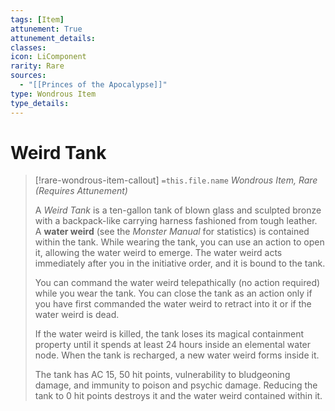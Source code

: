 ```yaml
---
tags: [Item]
attunement: True
attunement_details: 
classes: 
icon: LiComponent
rarity: Rare
sources:
  - "[[Princes of the Apocalypse]]"
type: Wondrous Item
type_details: 
---
```

# Weird Tank
>[!rare-wondrous-item-callout] `=this.file.name`
>*Wondrous Item, Rare (Requires Attunement)*
>
>A *Weird Tank* is a ten-gallon tank of blown glass and sculpted bronze with a backpack-like carrying harness fashioned from tough leather. A **water weird** (see the *Monster Manual* for statistics) is contained within the tank. While wearing the tank, you can use an action to open it, allowing the water weird to emerge. The water weird acts immediately after you in the initiative order, and it is bound to the tank.
>
>You can command the water weird telepathically (no action required) while you wear the tank. You can close the tank as an action only if you have first commanded the water weird to retract into it or if the water weird is dead.
>
>If the water weird is killed, the tank loses its magical containment property until it spends at least 24 hours inside an elemental water node. When the tank is recharged, a new water weird forms inside it.
>
>The tank has AC 15, 50 hit points, vulnerability to bludgeoning damage, and immunity to poison and psychic damage. Reducing the tank to 0 hit points destroys it and the water weird contained within it.
>
>
